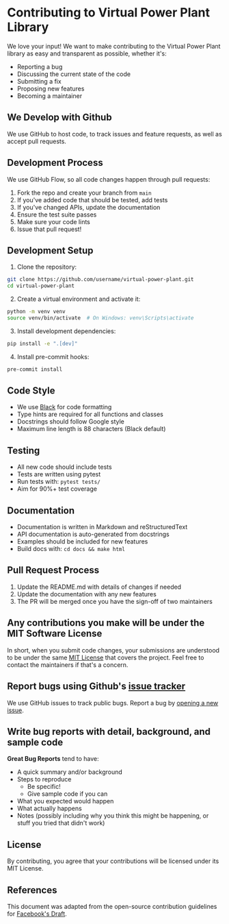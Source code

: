 # Contributing to Virtual Power Plant Library

We love your input! We want to make contributing to the Virtual Power Plant library as easy and transparent as possible, whether it's:

- Reporting a bug
- Discussing the current state of the code
- Submitting a fix
- Proposing new features
- Becoming a maintainer

## We Develop with Github
We use GitHub to host code, to track issues and feature requests, as well as accept pull requests.

## Development Process
We use GitHub Flow, so all code changes happen through pull requests:

1. Fork the repo and create your branch from `main`
2. If you've added code that should be tested, add tests
3. If you've changed APIs, update the documentation
4. Ensure the test suite passes
5. Make sure your code lints
6. Issue that pull request!

## Development Setup

1. Clone the repository:
```bash
git clone https://github.com/username/virtual-power-plant.git
cd virtual-power-plant
```

2. Create a virtual environment and activate it:
```bash
python -m venv venv
source venv/bin/activate  # On Windows: venv\Scripts\activate
```

3. Install development dependencies:
```bash
pip install -e ".[dev]"
```

4. Install pre-commit hooks:
```bash
pre-commit install
```

## Code Style
- We use [Black](https://github.com/psf/black) for code formatting
- Type hints are required for all functions and classes
- Docstrings should follow Google style
- Maximum line length is 88 characters (Black default)

## Testing
- All new code should include tests
- Tests are written using pytest
- Run tests with: `pytest tests/`
- Aim for 90%+ test coverage

## Documentation
- Documentation is written in Markdown and reStructuredText
- API documentation is auto-generated from docstrings
- Examples should be included for new features
- Build docs with: `cd docs && make html`

## Pull Request Process
1. Update the README.md with details of changes if needed
2. Update the documentation with any new features
3. The PR will be merged once you have the sign-off of two maintainers

## Any contributions you make will be under the MIT Software License
In short, when you submit code changes, your submissions are understood to be under the same [MIT License](http://choosealicense.com/licenses/mit/) that covers the project. Feel free to contact the maintainers if that's a concern.

## Report bugs using Github's [issue tracker](https://github.com/username/virtual-power-plant/issues)
We use GitHub issues to track public bugs. Report a bug by [opening a new issue](https://github.com/username/virtual-power-plant/issues/new).

## Write bug reports with detail, background, and sample code

**Great Bug Reports** tend to have:

- A quick summary and/or background
- Steps to reproduce
  - Be specific!
  - Give sample code if you can
- What you expected would happen
- What actually happens
- Notes (possibly including why you think this might be happening, or stuff you tried that didn't work)

## License
By contributing, you agree that your contributions will be licensed under its MIT License.

## References
This document was adapted from the open-source contribution guidelines for [Facebook's Draft](https://github.com/facebook/draft-js/blob/a9316a723f9e918afde44dea68b5f9f39b7d9b00/CONTRIBUTING.md).
